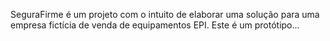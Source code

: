 SeguraFirme é um projeto com o intuito de elaborar uma solução para uma empresa fictícia de venda de equipamentos EPI.
Este é um protótipo...
